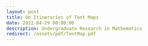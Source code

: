 ```yaml
---
layout: post
title: On Itineraries of Tent Maps
date: 2022-04-29 00:00:00
description: Undergraduate Research in Mathematics
redirect: /assets/pdf/TentMap.pdf
---
```

